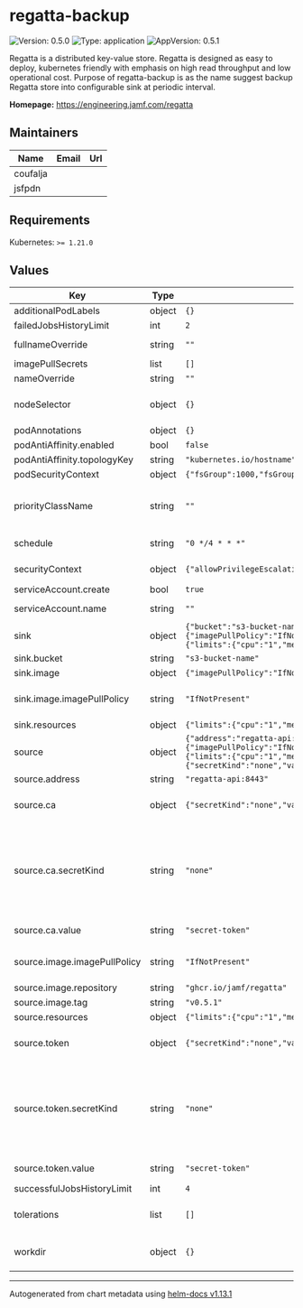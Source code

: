 # regatta-backup

![Version: 0.5.0](https://img.shields.io/badge/Version-0.5.0-informational?style=flat-square) ![Type: application](https://img.shields.io/badge/Type-application-informational?style=flat-square) ![AppVersion: 0.5.1](https://img.shields.io/badge/AppVersion-0.5.1-informational?style=flat-square)

Regatta is a distributed key-value store. Regatta is designed as easy to deploy, kubernetes friendly with emphasis
on high read throughput and low operational cost. Purpose of regatta-backup is as the name suggest backup Regatta store into configurable sink at periodic interval.

**Homepage:** <https://engineering.jamf.com/regatta>

## Maintainers

| Name | Email | Url |
| ---- | ------ | --- |
| coufalja |  |  |
| jsfpdn |  |  |

## Requirements

Kubernetes: `>= 1.21.0`

## Values

| Key | Type | Default | Description |
|-----|------|---------|-------------|
| additionalPodLabels | object | `{}` | additionalPodLabels: Optional map of additional pod labels |
| failedJobsHistoryLimit | int | `2` | failedJobsHistoryLimit: CronJob config field |
| fullnameOverride | string | `""` | fullnameOverride: String to fully override `"regatta-backup.fullname"` |
| imagePullSecrets | list | `[]` | imagePullSecrets: For the images. |
| nameOverride | string | `""` | nameOverride: Provide a name in place of `regatta`. |
| nodeSelector | object | `{}` | nodeSelector: Map of nodeSelector labels for the Regatta pods # ref: https://kubernetes.io/docs/concepts/scheduling-eviction/assign-pod-node/#nodeselector |
| podAnnotations | object | `{}` | podAnnotations: Optional map of pod annotations |
| podAntiAffinity.enabled | bool | `false` | enabled: Enable or disable the pod anti-affinity |
| podAntiAffinity.topologyKey | string | `"kubernetes.io/hostname"` | topologyKey: Use to override the topologyKey value |
| podSecurityContext | object | `{"fsGroup":1000,"fsGroupChangePolicy":"OnRootMismatch","runAsGroup":1000,"runAsUser":1000}` | podSecurityContext: The full content of the spec.securityContext |
| priorityClassName | string | `""` | priorityClassName: Defines the priorityClassName of the Regatta pods.   Leave empty string if you don't want to use this feature. # ref: https://kubernetes.io/docs/concepts/scheduling-eviction/pod-priority-preemption/ |
| schedule | string | `"0 */4 * * *"` | schedule: Cron expression defining how often the backup is executed |
| securityContext | object | `{"allowPrivilegeEscalation":false,"capabilities":{"drop":["ALL"]},"privileged":false}` | securityContext: The full content of the container.securityContext |
| serviceAccount.create | bool | `true` | create: Create the ServiceAccount for regatta |
| serviceAccount.name | string | `""` | name: ServiceAccount name override, default: `"regatta-backup.fullname"` |
| sink | object | `{"bucket":"s3-bucket-name","image":{"imagePullPolicy":"IfNotPresent","repository":"peakcom/s5cmd","tag":"v2.2.2"},"resources":{"limits":{"cpu":"1","memory":"256Mi"},"requests":{"cpu":"200m","memory":"128Mi"}}}` | sink: Sink container configuration |
| sink.bucket | string | `"s3-bucket-name"` | bucket: Address of the s3 bucket where to upload backup |
| sink.image | object | `{"imagePullPolicy":"IfNotPresent","repository":"peakcom/s5cmd","tag":"v2.2.2"}` | image: S3 backup tool image override. |
| sink.image.imagePullPolicy | string | `"IfNotPresent"` | imagePullPolicy: ref: https://kubernetes.io/docs/concepts/containers/images/#image-pull-policy |
| sink.resources | object | `{"limits":{"cpu":"1","memory":"256Mi"},"requests":{"cpu":"200m","memory":"128Mi"}}` | resources: Define the resources of the container |
| source | object | `{"address":"regatta-api:8443","ca":{"secretKind":"none","value":"secret-token"},"image":{"imagePullPolicy":"IfNotPresent","repository":"ghcr.io/jamf/regatta","tag":"v0.5.1"},"resources":{"limits":{"cpu":"1","memory":"1Gi"},"requests":{"cpu":"200m","memory":"512Mi"}},"token":{"secretKind":"none","value":"secret-token"}}` | source: Source container configuration. |
| source.address | string | `"regatta-api:8443"` | address: Regatta API server address. |
| source.ca | object | `{"secretKind":"none","value":"secret-token"}` | ca:   Depending on value of `secretKind`     - sealedSecret: enter the encrypted value     - plaintext: enter the plaintext secret value     - none: the field is ignored     - ref: the reference to existing token |
| source.ca.secretKind | string | `"none"` | secretKind:   May be one of:   - sealedSecret: Use if you have SealedSecrets support on your cluster. (https://sealed-secrets.netlify.app/)   - plaintext: Use to create Opaque Secret from the plaintext.   - ref: Use to reference token from existing secret.   - none: Do not create the secret with the token at all. The secret must be provided externally.      Secret example:         apiVersion: v1        kind: Secret        metadata:          name: regatta-backup-api-cert        data:          token: c2VjcmV0LXRva2Vu  |
| source.ca.value | string | `"secret-token"` | value:   Based on the secretKind it may be literal token, the SealedSecret to create or a reference to existing secret. |
| source.image.imagePullPolicy | string | `"IfNotPresent"` | imagePullPolicy: ref: https://kubernetes.io/docs/concepts/containers/images/#image-pull-policy |
| source.image.repository | string | `"ghcr.io/jamf/regatta"` | repository: Default image repository |
| source.image.tag | string | `"v0.5.1"` | tag: Override to use different image version |
| source.resources | object | `{"limits":{"cpu":"1","memory":"1Gi"},"requests":{"cpu":"200m","memory":"512Mi"}}` | resources: Define the resources of the container |
| source.token | object | `{"secretKind":"none","value":"secret-token"}` | token:   Depending on value of `secretKind`     - sealedSecret: enter the encrypted value     - plaintext: enter the plaintext secret value     - none: the field is ignored     - ref: the reference to existing token |
| source.token.secretKind | string | `"none"` | secretKind:   May be one of:   - sealedSecret: Use if you have SealedSecrets support on your cluster. (https://sealed-secrets.netlify.app/)   - plaintext: Use to create Opaque Secret from the plaintext.   - ref: Use to reference token from existing secret.   - none: Do not create the secret with the token at all. The secret must be provided externally.      Secret example:         apiVersion: v1        kind: Secret        metadata:          name: regatta-backup-maintenance-token        data:          token: c2VjcmV0LXRva2Vu  |
| source.token.value | string | `"secret-token"` | value:   Based on the secretKind it may be literal token, the SealedSecret to create or a reference to existing secret. |
| successfulJobsHistoryLimit | int | `4` | successfulJobsHistoryLimit: CronJob config field |
| tolerations | list | `[]` | tolerations: Defines tolerations for the Regatta pods # ref: https://kubernetes.io/docs/concepts/scheduling-eviction/taint-and-toleration/ |
| workdir | object | `{}` | workdir: Could be used to set specifics about backup job workdir, by default emptyDir is used. For larger backups ephemeralVolume should be considered. |

----------------------------------------------
Autogenerated from chart metadata using [helm-docs v1.13.1](https://github.com/norwoodj/helm-docs/releases/v1.13.1)
